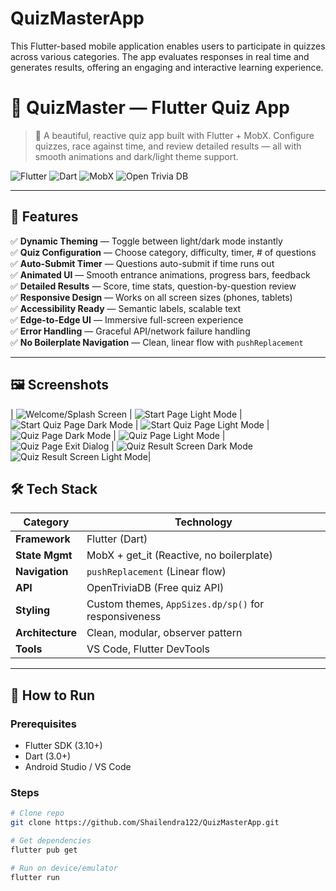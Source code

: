 # QuizMasterApp
This Flutter-based mobile application enables users to participate in quizzes across various categories. The app evaluates responses in real time and generates results, offering an engaging and interactive learning experience.

# 🧠 QuizMaster — Flutter Quiz App

> 🚀 A beautiful, reactive quiz app built with Flutter + MobX. Configure quizzes, race against time, and review detailed results — all with smooth animations and dark/light theme support.

![Flutter](https://img.shields.io/badge/Flutter-02569B?style=for-the-badge&logo=flutter&logoColor=white)
![Dart](https://img.shields.io/badge/Dart-0175C2?style=for-the-badge&logo=dart&logoColor=white)
![MobX](https://img.shields.io/badge/MobX-FF6B35?style=for-the-badge&logo=react&logoColor=white)
![Open Trivia DB](https://img.shields.io/badge/OpenTriviaDB-API-8A2BE2?style=for-the-badge)

---

## 🌟 Features

✅ **Dynamic Theming** — Toggle between light/dark mode instantly  
✅ **Quiz Configuration** — Choose category, difficulty, timer, # of questions  
✅ **Auto-Submit Timer** — Questions auto-submit if time runs out  
✅ **Animated UI** — Smooth entrance animations, progress bars, feedback  
✅ **Detailed Results** — Score, time stats, question-by-question review  
✅ **Responsive Design** — Works on all screen sizes (phones, tablets)  
✅ **Accessibility Ready** — Semantic labels, scalable text  
✅ **Edge-to-Edge UI** — Immersive full-screen experience  
✅ **Error Handling** — Graceful API/network failure handling  
✅ **No Boilerplate Navigation** — Clean, linear flow with `pushReplacement`

---

## 🖼️ Screenshots

| ![Welcome/Splash Screen ](images/SplashScreen.jpg) | ![Start Page Light Mode](images/StartPageLightMode.jpg) | 
   ![Start Quiz Page Dark Mode](images/startQuizPageDarkMode.jpg) |
   ![Start Quiz Page Light Mode](images/startQuizPageLightMode.jpg) | 
 ![Quiz Page Dark Mode](images/QuizScreenDarkMode.jpg) | 
 ![Quiz Page Light Mode](images/QuizScreenLightMode.jpg) |
 ![Quiz Page Exit Dialog](images/ExitQuizPageDialog.jpg) |
 ![Quiz Result Screen Dark Mode](images/QuizResultScreenDarkMode.jpg)
![Quiz Result Screen Light Mode](images/QuizResultScreenLightMode.jpg)|


## 🛠️ Tech Stack

| Category       | Technology                          |
|----------------|-------------------------------------|
| **Framework**  | Flutter (Dart)                      |
| **State Mgmt** | MobX + get_it (Reactive, no boilerplate) |
| **Navigation** | `pushReplacement` (Linear flow)     |
| **API**        | OpenTriviaDB (Free quiz API)        |
| **Styling**    | Custom themes, `AppSizes.dp/sp()` for responsiveness |
| **Architecture** | Clean, modular, observer pattern  |
| **Tools**      | VS Code, Flutter DevTools |

---

## 📲 How to Run

### Prerequisites
- Flutter SDK (3.10+)
- Dart (3.0+)
- Android Studio / VS Code

### Steps
```bash
# Clone repo
git clone https://github.com/Shailendra122/QuizMasterApp.git

# Get dependencies
flutter pub get

# Run on device/emulator
flutter run
